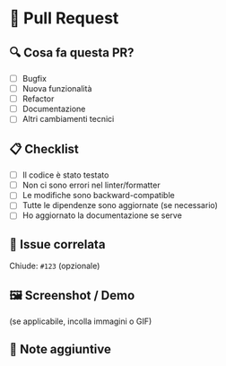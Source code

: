 # 📝 Pull Request

## 🔍 Cosa fa questa PR?
<!-- Breve descrizione della modifica -->
- [ ] Bugfix
- [ ] Nuova funzionalità
- [ ] Refactor
- [ ] Documentazione
- [ ] Altri cambiamenti tecnici

## 📋 Checklist
- [ ] Il codice è stato testato
- [ ] Non ci sono errori nel linter/formatter
- [ ] Le modifiche sono backward-compatible
- [ ] Tutte le dipendenze sono aggiornate (se necessario)
- [ ] Ho aggiornato la documentazione se serve

## 📎 Issue correlata
Chiude: `#123` (opzionale)

## 🖼️ Screenshot / Demo
(se applicabile, incolla immagini o GIF)

## 📄 Note aggiuntive
